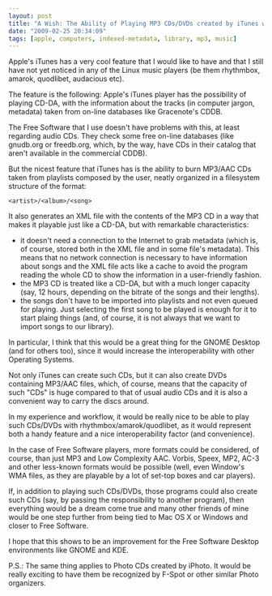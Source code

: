 ```yaml
---
layout: post
title: "A Wish: The Ability of Playing MP3 CDs/DVDs created by iTunes with Free Software"
date: "2009-02-25 20:34:09"
tags: [apple, computers, indexed-metadata, library, mp3, music]
---
```


Apple's iTunes has a very cool feature that I would like to have and that I
still have not yet noticed in any of the Linux music players (be them
rhythmbox, amarok, quodlibet, audacious etc).

The feature is the following: Apple's iTunes player has the possibility of
playing CD-DA, with the information about the tracks (in computer jargon,
metadata) taken from on-line databases like Gracenote's CDDB.

The Free Software that I use doesn't have problems with this, at least
regarding audio CDs. They check some free on-line databases (like gnudb.org
or freedb.org, which, by the way, have CDs in their catalog that aren't
available in the commercial CDDB).

But the nicest feature that iTunes has is the ability to burn MP3/AAC CDs
taken from playlists composed by the user, neatly organized in a filesystem
structure of the format:

    <artist>/<album>/<song>

It also generates an XML file with the contents of the MP3 CD in a way that
makes it playable just like a CD-DA, but with remarkable characteristics:

* it doesn't need a connection to the Internet to grab metadata (which is,
  of course, stored both in the XML file and in some file's metadata). This
  means that no network connection is necessary to have information about
  songs and the XML file acts like a cache to avoid the program reading the
  whole CD to show the information in a user-friendly fashion.
* the MP3 CD is treated like a CD-DA, but with a much longer capacity (say,
  12 hours, depending on the bitrate of the songs and their lengths).
* the songs don't have to be imported into playlists and not even queued for
  playing. Just selecting the first song to be played is enough for it to
  start plaing things (and, of course, it is not always that we want to
  import songs to our library).

In particular, I think that this would be a great thing for the GNOME
Desktop (and for others too), since it would increase the interoperability
with other Operating Systems.

Not only iTunes can create such CDs, but it can also create DVDs containing
MP3/AAC files, which, of course, means that the capacity of such "CDs" is
huge compared to that of usual audio CDs and it is also a convenient way to
carry the discs around.

In my experience and workflow, it would be really nice to be able to play
such CDs/DVDs with rhythmbox/amarok/quodlibet, as it would represent both a
handy feature and a nice interoperability factor (and convenience).

In the case of Free Software players, more formats could be considered, of
course, than just MP3 and Low Complexity AAC. Vorbis, Speex, MP2, AC-3 and
other less-known formats would be possible (well, even Window's WMA files,
as they are playable by a lot of set-top boxes and car players).

If, in addition to playing such CDs/DVDs, those programs could also create
such CDs (say, by passing the responsibility to another program), then
everything would be a dream come true and many other friends of mine would
be one step further from being tied to Mac OS X or Windows and closer to
Free Software.

I hope that this shows to be an improvement for the Free Software Desktop
environments like GNOME and KDE.

P.S.: The same thing applies to Photo CDs created by iPhoto. It would be
really exciting to have them be recognized by F-Spot or other similar Photo
organizers.

